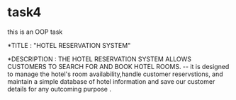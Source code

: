 # task4
this is an OOP task


*TITLE : "HOTEL RESERVATION SYSTEM"

*DESCRIPTION : THE HOTEL RESERVATION SYSTEM ALLOWS CUSTOMERS TO SEARCH FOR AND BOOK HOTEL ROOMS.
-- it is designed to manage the hotel's room availability,handle customer reservstions, and maintain a simple database of hotel information and save our customer details for any outcoming purpose .
